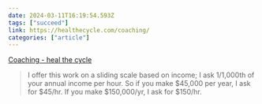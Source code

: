 ```yaml
---
date: 2024-03-11T16:19:54.593Z
tags: ["succeed"]
link: https://healthecycle.com/coaching/
categories: ["article"]
---
```

[Coaching - heal the cycle](https://healthecycle.com/coaching/)

> I offer this work on a sliding scale based on income; I ask 1/1,000th of your annual income per hour. So if you make $45,000 per year, I ask for $45/hr. If you make $150,000/yr, I ask for $150/hr.
